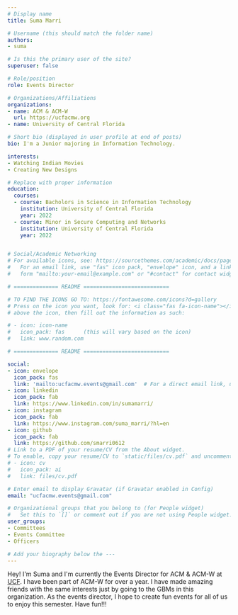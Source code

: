```yaml
---
# Display name
title: Suma Marri

# Username (this should match the folder name)
authors:
- suma

# Is this the primary user of the site?
superuser: false

# Role/position
role: Events Director

# Organizations/Affiliations
organizations:
- name: ACM & ACM-W
  url: https://ucfacmw.org
- name: University of Central Florida

# Short bio (displayed in user profile at end of posts)
bio: I'm a Junior majoring in Information Technology. 

interests:
- Watching Indian Movies
- Creating New Designs

# Replace with proper information
education:
  courses: 
  - course: Bacholors in Science in Information Technology
    institution: University of Central Florida
    year: 2022
  - course: Minor in Secure Computing and Networks
    institution: University of Central Florida
    year: 2022


# Social/Academic Networking
# For available icons, see: https://sourcethemes.com/academic/docs/page-builder/#icons
#   For an email link, use "fas" icon pack, "envelope" icon, and a link in the
#   form "mailto:your-email@example.com" or "#contact" for contact widget.

# ============== README ===========================

# TO FIND THE ICONS GO TO: https://fontawesome.com/icons?d=gallery
# Press on the icon you want, look for: <i class="fas fa-icon-name"></i> 
# above the icon, then fill out the information as such:

# - icon: icon-name
#   icon_pack: fas      (this will vary based on the icon)
#   link: www.random.com

# ============== README ===========================

social:
- icon: envelope
  icon_pack: fas
  link: 'mailto:ucfacmw.events@gmail.com'  # For a direct email link, use "mailto:test@example.org".
- icon: linkedin
  icon_pack: fab
  link: https://www.linkedin.com/in/sumamarri/
- icon: instagram
  icon_pack: fab
  link: https://www.instagram.com/suma_marri/?hl=en
- icon: github
  icon_pack: fab
  link: https://github.com/smarri0612
# Link to a PDF of your resume/CV from the About widget.
# To enable, copy your resume/CV to `static/files/cv.pdf` and uncomment the lines below.
# - icon: cv
#   icon_pack: ai
#   link: files/cv.pdf

# Enter email to display Gravatar (if Gravatar enabled in Config)
email: "ucfacmw.events@gmail.com"

# Organizational groups that you belong to (for People widget)
#   Set this to `[]` or comment out if you are not using People widget.
user_groups:
- Committees
- Events Committee
- Officers

# Add your biography below the ---
---
```

Hey! I'm Suma and I'm currently the Events Director for ACM & ACM-W at [UCF](https://www.ucf.edu/). I have been part of ACM-W for over a year. I have made amazing friends with the same interests just by going to the GBMs in this organization. As the events director, I hope to create fun events for all of us to enjoy this semester. Have fun!!!
